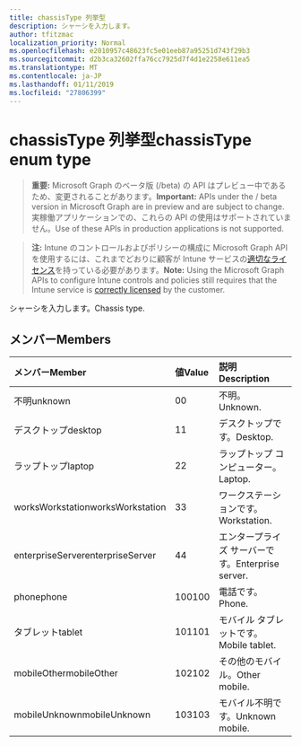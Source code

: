 ```yaml
---
title: chassisType 列挙型
description: シャーシを入力します。
author: tfitzmac
localization_priority: Normal
ms.openlocfilehash: e2010957c48623fc5e01eeb87a95251d743f29b3
ms.sourcegitcommit: d2b3ca32602ffa76cc7925d7f4d1e2258e611ea5
ms.translationtype: MT
ms.contentlocale: ja-JP
ms.lasthandoff: 01/11/2019
ms.locfileid: "27806399"
---
```

# <a name="chassistype-enum-type"></a><span data-ttu-id="dc06b-103">chassisType 列挙型</span><span class="sxs-lookup"><span data-stu-id="dc06b-103">chassisType enum type</span></span>

> <span data-ttu-id="dc06b-104">**重要:** Microsoft Graph のベータ版 (/beta) の API はプレビュー中であるため、変更されることがあります。</span><span class="sxs-lookup"><span data-stu-id="dc06b-104">**Important:** APIs under the / beta version in Microsoft Graph are in preview and are subject to change.</span></span> <span data-ttu-id="dc06b-105">実稼働アプリケーションでの、これらの API の使用はサポートされていません。</span><span class="sxs-lookup"><span data-stu-id="dc06b-105">Use of these APIs in production applications is not supported.</span></span>

> <span data-ttu-id="dc06b-106">**注:** Intune のコントロールおよびポリシーの構成に Microsoft Graph API を使用するには、これまでどおりに顧客が Intune サービスの[適切なライセンス](https://go.microsoft.com/fwlink/?linkid=839381)を持っている必要があります。</span><span class="sxs-lookup"><span data-stu-id="dc06b-106">**Note:** Using the Microsoft Graph APIs to configure Intune controls and policies still requires that the Intune service is [correctly licensed](https://go.microsoft.com/fwlink/?linkid=839381) by the customer.</span></span>

<span data-ttu-id="dc06b-107">シャーシを入力します。</span><span class="sxs-lookup"><span data-stu-id="dc06b-107">Chassis type.</span></span>
## <a name="members"></a><span data-ttu-id="dc06b-108">メンバー</span><span class="sxs-lookup"><span data-stu-id="dc06b-108">Members</span></span>
|<span data-ttu-id="dc06b-109">メンバー</span><span class="sxs-lookup"><span data-stu-id="dc06b-109">Member</span></span>|<span data-ttu-id="dc06b-110">値</span><span class="sxs-lookup"><span data-stu-id="dc06b-110">Value</span></span>|<span data-ttu-id="dc06b-111">説明</span><span class="sxs-lookup"><span data-stu-id="dc06b-111">Description</span></span>|
|:---|:---|:---|
|<span data-ttu-id="dc06b-112">不明</span><span class="sxs-lookup"><span data-stu-id="dc06b-112">unknown</span></span>|<span data-ttu-id="dc06b-113">0</span><span class="sxs-lookup"><span data-stu-id="dc06b-113">0</span></span>|<span data-ttu-id="dc06b-114">不明。</span><span class="sxs-lookup"><span data-stu-id="dc06b-114">Unknown.</span></span>|
|<span data-ttu-id="dc06b-115">デスクトップ</span><span class="sxs-lookup"><span data-stu-id="dc06b-115">desktop</span></span>|<span data-ttu-id="dc06b-116">1</span><span class="sxs-lookup"><span data-stu-id="dc06b-116">1</span></span>|<span data-ttu-id="dc06b-117">デスクトップです。</span><span class="sxs-lookup"><span data-stu-id="dc06b-117">Desktop.</span></span>|
|<span data-ttu-id="dc06b-118">ラップトップ</span><span class="sxs-lookup"><span data-stu-id="dc06b-118">laptop</span></span>|<span data-ttu-id="dc06b-119">2</span><span class="sxs-lookup"><span data-stu-id="dc06b-119">2</span></span>|<span data-ttu-id="dc06b-120">ラップトップ コンピューター。</span><span class="sxs-lookup"><span data-stu-id="dc06b-120">Laptop.</span></span>|
|<span data-ttu-id="dc06b-121">worksWorkstation</span><span class="sxs-lookup"><span data-stu-id="dc06b-121">worksWorkstation</span></span>|<span data-ttu-id="dc06b-122">3</span><span class="sxs-lookup"><span data-stu-id="dc06b-122">3</span></span>|<span data-ttu-id="dc06b-123">ワークステーションです。</span><span class="sxs-lookup"><span data-stu-id="dc06b-123">Workstation.</span></span>|
|<span data-ttu-id="dc06b-124">enterpriseServer</span><span class="sxs-lookup"><span data-stu-id="dc06b-124">enterpriseServer</span></span>|<span data-ttu-id="dc06b-125">4</span><span class="sxs-lookup"><span data-stu-id="dc06b-125">4</span></span>|<span data-ttu-id="dc06b-126">エンタープライズ サーバーです。</span><span class="sxs-lookup"><span data-stu-id="dc06b-126">Enterprise server.</span></span>|
|<span data-ttu-id="dc06b-127">phone</span><span class="sxs-lookup"><span data-stu-id="dc06b-127">phone</span></span>|<span data-ttu-id="dc06b-128">100</span><span class="sxs-lookup"><span data-stu-id="dc06b-128">100</span></span>|<span data-ttu-id="dc06b-129">電話です。</span><span class="sxs-lookup"><span data-stu-id="dc06b-129">Phone.</span></span>|
|<span data-ttu-id="dc06b-130">タブレット</span><span class="sxs-lookup"><span data-stu-id="dc06b-130">tablet</span></span>|<span data-ttu-id="dc06b-131">101</span><span class="sxs-lookup"><span data-stu-id="dc06b-131">101</span></span>|<span data-ttu-id="dc06b-132">モバイル タブレットです。</span><span class="sxs-lookup"><span data-stu-id="dc06b-132">Mobile tablet.</span></span>|
|<span data-ttu-id="dc06b-133">mobileOther</span><span class="sxs-lookup"><span data-stu-id="dc06b-133">mobileOther</span></span>|<span data-ttu-id="dc06b-134">102</span><span class="sxs-lookup"><span data-stu-id="dc06b-134">102</span></span>|<span data-ttu-id="dc06b-135">その他のモバイル。</span><span class="sxs-lookup"><span data-stu-id="dc06b-135">Other mobile.</span></span>|
|<span data-ttu-id="dc06b-136">mobileUnknown</span><span class="sxs-lookup"><span data-stu-id="dc06b-136">mobileUnknown</span></span>|<span data-ttu-id="dc06b-137">103</span><span class="sxs-lookup"><span data-stu-id="dc06b-137">103</span></span>|<span data-ttu-id="dc06b-138">モバイル不明です。</span><span class="sxs-lookup"><span data-stu-id="dc06b-138">Unknown mobile.</span></span>|





